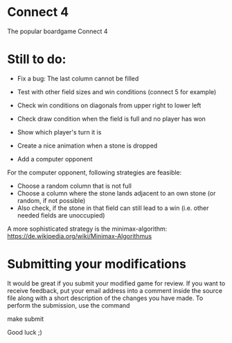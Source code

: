 # Connect 4

The popular boardgame Connect 4

# Still to do:

- Fix a bug: The last column cannot be filled

- Test with other field sizes and win conditions (connect 5 for example)

- Check win conditions on diagonals from upper right to lower left
- Check draw condition when the field is full and no player has won
- Show which player's turn it is
- Create a nice animation when a stone is dropped
- Add a computer opponent

For the computer opponent, following strategies are feasible:
- Choose a random column that is not full
- Choose a column where the stone lands adjacent to an own stone (or random, if not possible)
- Also check, if the stone in that field can still lead to a win (i.e. other needed fields are unoccupied)

A more sophisticated strategy is the minimax-algorithm:
https://de.wikipedia.org/wiki/Minimax-Algorithmus

# Submitting your modifications

It would be great if you submit your modified game for review. If you want to receive feedback,
put your email address into a comment inside the source file along with a
short description of the changes you have made. To perform the submission, use the command

make submit


Good luck ;)

